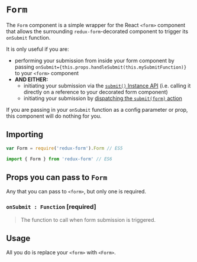 # `Form`

The `Form` component is a simple wrapper for the React `<form>` component that
allows the surrounding `redux-form`-decorated component to trigger its
`onSubmit` function.

It is only useful if you are:

* performing your submission from inside your form component by passing
  `onSubmit={this.props.handleSubmit(this.mySubmitFunction)}` to your `<form>`
  component
* **AND EITHER:**
  * initiating your submission via the
    [`submit()` Instance API](http://redux-form.com/7.2.3/docs/api/ReduxForm.md/#-submit-promise-)
    (i.e. calling it directly on a reference to your decorated form component)
  * initiating your submission by
    [dispatching the `submit(form)` action](http://redux-form.com/7.2.3/examples/remoteSubmit/)

If you are passing in your `onSubmit` function as a config parameter or prop,
this component will do nothing for you.

## Importing

```javascript
var Form = require('redux-form').Form // ES5
```

```javascript
import { Form } from 'redux-form' // ES6
```

## Props you can pass to `Form`

Any that you can pass to `<form>`, but only one is required.

### `onSubmit : Function` [required]

> The function to call when form submission is triggered.

## Usage

All you do is replace your `<form>` with `<Form>`.
